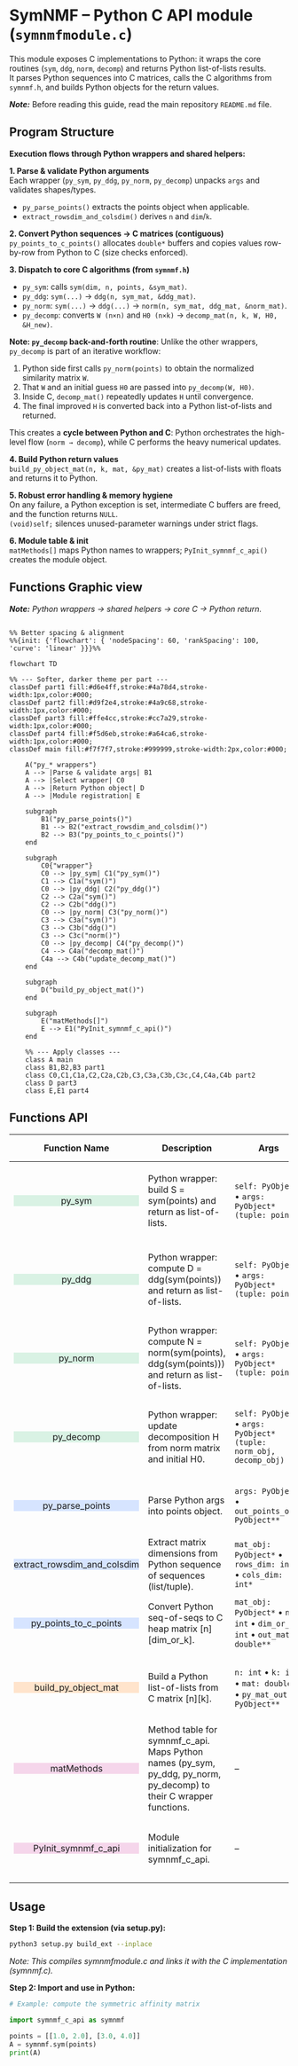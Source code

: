 # SymNMF – Python C API module (`symnmfmodule.c`)

This module exposes C implementations to Python: it wraps the core routines (`sym`, `ddg`, `norm`, `decomp`) and returns Python list-of-lists results.  
It parses Python sequences into C matrices, calls the C algorithms from `symnmf.h`, and builds Python objects for the return values.

***Note:*** Before reading this guide, read the main repository `README.md` file.

## Program Structure
**Execution flows through Python wrappers and shared helpers:**

**1. Parse & validate Python arguments**  
Each wrapper (`py_sym`, `py_ddg`, `py_norm`, `py_decomp`) unpacks `args` and validates shapes/types.  
- `py_parse_points()` extracts the points object when applicable.  
- `extract_rowsdim_and_colsdim()` derives `n` and `dim`/`k`.

**2. Convert Python sequences → C matrices (contiguous)**  
`py_points_to_c_points()` allocates `double*` buffers and copies values row-by-row from Python to C (size checks enforced).

**3. Dispatch to core C algorithms (from `symnmf.h`)**  
- `py_sym`: calls `sym(dim, n, points, &sym_mat)`.  
- `py_ddg`: `sym(...)` → `ddg(n, sym_mat, &ddg_mat)`.  
- `py_norm`: `sym(...)` → `ddg(...)` → `norm(n, sym_mat, ddg_mat, &norm_mat)`.  
- `py_decomp`: converts `W (n×n)` and `H0 (n×k)` → `decomp_mat(n, k, W, H0, &H_new)`.

**Note: `py_decomp` back-and-forth routine**: 
Unlike the other wrappers, `py_decomp` is part of an iterative workflow:

1. Python side first calls `py_norm(points)` to obtain the normalized similarity matrix `W`.  
2. That `W` and an initial guess `H0` are passed into `py_decomp(W, H0)`.  
3. Inside C, `decomp_mat()` repeatedly updates `H` until convergence.  
4. The final improved `H` is converted back into a Python list-of-lists and returned.  

This creates a **cycle between Python and C**: Python orchestrates the high-level flow (`norm → decomp`), while C performs the heavy numerical updates.


**4. Build Python return values**  
`build_py_object_mat(n, k, mat, &py_mat)` creates a list-of-lists with floats and returns it to Python.

**5. Robust error handling & memory hygiene**  
On any failure, a Python exception is set, intermediate C buffers are freed, and the function returns `NULL`.  
`(void)self;` silences unused-parameter warnings under strict flags.

**6. Module table & init**  
`matMethods[]` maps Python names to wrappers; `PyInit_symnmf_c_api()` creates the module object.

## Functions Graphic view
***Note:** Python wrappers → shared helpers → core C → Python return.*

```mermaid

%% Better spacing & alignment
%%{init: {'flowchart': { 'nodeSpacing': 60, 'rankSpacing': 100, 'curve': 'linear' }}}%%

flowchart TD

%% --- Softer, darker theme per part ---
classDef part1 fill:#d6e4ff,stroke:#4a78d4,stroke-width:1px,color:#000;
classDef part2 fill:#d9f2e4,stroke:#4a9c68,stroke-width:1px,color:#000;
classDef part3 fill:#ffe4cc,stroke:#cc7a29,stroke-width:1px,color:#000;
classDef part4 fill:#f5d6eb,stroke:#a64ca6,stroke-width:1px,color:#000;
classDef main fill:#f7f7f7,stroke:#999999,stroke-width:2px,color:#000;

    A("py_* wrappers")
    A --> |Parse & validate args| B1
    A --> |Select wrapper| C0
    A --> |Return Python object| D
    A --> |Module registration| E

    subgraph  
        B1("py_parse_points()")
        B1 --> B2("extract_rowsdim_and_colsdim()")
        B2 --> B3("py_points_to_c_points()")
    end

    subgraph  
        C0{"wrapper"}
        C0 --> |py_sym| C1("py_sym()")
        C1 --> C1a("sym()")
        C0 --> |py_ddg| C2("py_ddg()")
        C2 --> C2a("sym()")
        C2 --> C2b("ddg()")
        C0 --> |py_norm| C3("py_norm()")
        C3 --> C3a("sym()")
        C3 --> C3b("ddg()")
        C3 --> C3c("norm()")
        C0 --> |py_decomp| C4("py_decomp()")
        C4 --> C4a("decomp_mat()")
        C4a --> C4b("update_decomp_mat()")
    end

    subgraph  
        D("build_py_object_mat()")
    end

    subgraph  
        E("matMethods[]")
        E --> E1("PyInit_symnmf_c_api()")
    end

    %% --- Apply classes ---
    class A main
    class B1,B2,B3 part1
    class C0,C1,C1a,C2,C2a,C2b,C3,C3a,C3b,C3c,C4,C4a,C4b part2
    class D part3
    class E,E1 part4
```
## Functions API

| <div align="center">Function Name</div> | Description | Args | Returns | Errors / Notes |
|---|---|---|---|---|
| <div align="center" style="background-color:#d9f2e4;">py_sym</div> | Python wrapper: build S = sym(points) and return as list-of-lists. | `self: PyObject*` • `args: PyObject* (tuple: points)` | `PyObject*` (n×n list of lists) on success; `NULL` on error | Sets exception on error; `(void)self` to silence unused. |
| <div align="center" style="background-color:#d9f2e4;">py_ddg</div> | Python wrapper: compute D = ddg(sym(points)) and return as list-of-lists. | `self: PyObject*` • `args: PyObject* (tuple: points)` | `PyObject*` (n×n list of lists) on success; `NULL` on error | Sets exception; frees intermediates. |
| <div align="center" style="background-color:#d9f2e4;">py_norm</div> | Python wrapper: compute N = norm(sym(points), ddg(sym(points))) and return as list-of-lists. | `self: PyObject*` • `args: PyObject* (tuple: points)` | `PyObject*` (n×n list of lists) on success; `NULL` on error | Sets exception; frees intermediates. |
| <div align="center" style="background-color:#d9f2e4;">py_decomp</div> | Python wrapper: update decomposition H from norm matrix and initial H0. | `self: PyObject*` • `args: PyObject* (tuple: norm_obj, decomp_obj)` | `PyObject*` (n×k list of lists) on success; `NULL` on error | Sets exception; validates dims; frees intermediates. |
| <div align="center" style="background-color:#d6e4ff;">py_parse_points</div> | Parse Python args into points object. | `args: PyObject*` • `out_points_obj: PyObject**` | `int`: `1` on success, `-1` on parse error | Sets Python exception on error. |
| <div align="center" style="background-color:#d6e4ff;">extract_rowsdim_and_colsdim</div> | Extract matrix dimensions from Python sequence of sequences (list/tuple). | `mat_obj: PyObject*` • `rows_dim: int*` • `cols_dim: int*` | `int`: `1` on success, `-1` on error | DECREFs temp row; sets exception on error. |
| <div align="center" style="background-color:#d6e4ff;">py_points_to_c_points</div> | Convert Python seq-of-seqs to C heap matrix \[n][dim_or_k]. | `mat_obj: PyObject*` • `n: int` • `dim_or_k: int` • `out_mat: double**` | `int`: `1` on success, `-1` on error | Allocates `double*`; caller frees `*out_mat`; sets exception. |
| <div align="center" style="background-color:#ffe4cc;">build_py_object_mat</div> | Build a Python list-of-lists from C matrix \[n][k]. | `n: int` • `k: int` • `mat: double*` • `py_mat_out: PyObject**` | `int`: `1` on success, `-1` on error | Allocates Python lists/floats; caller DECREFs `*py_mat_out`. |
| <div align="center" style="background-color:#f5d6eb;">matMethods</div> | Method table for symnmf_c_api. Maps Python names (py_sym, py_ddg, py_norm, py_decomp) to their C wrapper functions. | – | – | Array terminates with `{NULL, NULL, 0, NULL}`. |
| <div align="center" style="background-color:#f5d6eb;">PyInit_symnmf_c_api</div> | Module initialization for symnmf_c_api. | – | `PyObject*` module on success; `NULL` on failure | Creates module from `symnmfmodule`. |

## Usage

**Step 1: Build the extension (via setup.py):**
```bash
python3 setup.py build_ext --inplace
```
*Note: This compiles symnmfmodule.c and links it with the C implementation (symnmf.c).*

**Step 2: Import and use in Python:**
```python
# Example: compute the symmetric affinity matrix

import symnmf_c_api as symnmf

points = [[1.0, 2.0], [3.0, 4.0]]
A = symnmf.sym(points)
print(A) 
```


